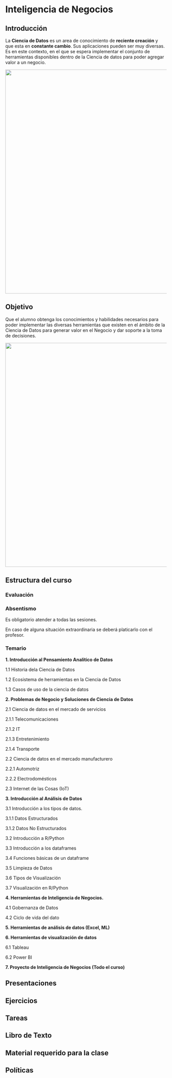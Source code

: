 # Inteligencia de Negocios

## Introducción
La **Ciencia de Datos** es un area de conocimiento de **reciente creación** y que esta en **constante cambio**. Sus aplicaciones pueden ser muy diversas. Es en este contexto, en el que se espera implementar el conjunto de herramientas disponibles dentro de la Ciencia de datos para poder agregar valor a un negocio.

<img src="https://github.com/edavgaun/Inteligencia-de-negocios/blob/master/img/datascience.png" width=700>


## Objetivo
Que el alumno obtenga los conocimientos y habilidades necesarios para poder implementar las diversas herramientas que existen en el ámbito de la Ciencia de Datos para generar valor en el Negocio y dar soporte a la toma de decisiones.

<img src="https://github.com/edavgaun/Inteligencia-de-negocios/blob/master/img/decision.png" width=700>

## Estructura del curso

  ### Evaluación

  ### Absentismo
  
  Es obligatorio atender a todas las sesiones.

  En caso de alguna situación extraordinaria se deberá platicarlo con el profesor.

  ### Temario
**1. Introducción al Pensamiento Analítico de Datos**

1.1 Historia dela Ciencia de Datos

1.2 Ecosistema de herramientas en la Ciencia de Datos

1.3 Casos de uso de la ciencia de datos


**2. Problemas de Negocio y Soluciones de Ciencia de Datos**

2.1 Ciencia de datos en el mercado de servicios

2.1.1 Telecomunicaciones

2.1.2 IT

2.1.3 Entretenimiento

2.1.4 Transporte

2.2 Ciencia de datos en el mercado manufacturero

2.2.1 Automotriz

2.2.2 Electrodomésticos

2.3 Internet de las Cosas (IoT)


**3. Introducción al Análisis de Datos**

3.1 Introducción a los tipos de datos.

3.1.1 Datos Estructurados

3.1.2 Datos No Estructurados

3.2 Introducción a R/Python

3.3 Introducción a los dataframes

3.4 Funciones básicas de un dataframe

3.5 Limpieza de Datos

3.6 Tipos de Visualización

3.7 Visualización en R/Python


**4. Herramientas de Inteligencia de Negocios.**

4.1 Gobernanza de Datos

4.2 Ciclo de vida del dato


**5. Herramientas de análisis de datos (Excel, ML)**


**6. Herramientas de visualización de datos**

6.1 Tableau

6.2 Power BI


**7. Proyecto de Inteligencia de Negocios (Todo el curso)**

## Presentaciones

## Ejercicios

## Tareas

## Libro de Texto

## Material requerido para la clase

## Políticas
